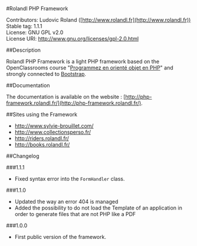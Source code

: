 #Rolandl PHP Framework

Contributors: Ludovic Roland ([http://www.rolandl.fr](http://www.rolandl.fr))<br/>
Stable tag: 1.1.1<br/>
License: GNU GPL v2.0<br/>
License URI: http://www.gnu.org/licenses/gpl-2.0.html

##Description

Rolandl PHP Framework is a light PHP framework based on the OpenClassrooms course "[Programmez en orienté objet en PHP](http://openclassrooms.com/courses/programmez-en-oriente-objet-en-php)" and strongly connected to [Bootstrap](http://getbootstrap.com/).

##Documentation

The documentation is available on the website : [http://php-framework.rolandl.fr/](http://php-framework.rolandl.fr/).

##Sites using the Framework

* http://www.sylvie-brouillet.com/
* http://www.collectionsperso.fr/
* http://riders.rolandl.fr/
* http://books.rolandl.fr/

##Changelog

###1.1.1

* Fixed syntax error into the `FormHandler` class.

###1.1.0

* Updated the way an error 404 is managed
* Added the possibility to do not load the Template of an application in order to generate files that are not PHP like a PDF

###1.0.0

* First public version of the framework.
